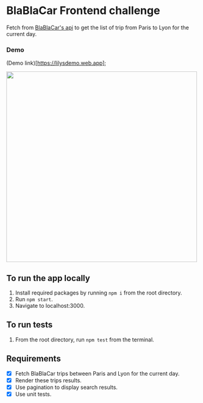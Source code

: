 # BlaBlaCar Frontend challenge
Fetch from [BlaBlaCar's api](https://support.blablacar.com/hc/en-gb/articles/360014199820--Search-V3-API-Documentation) to get the list of trip from Paris to Lyon for the current day.

### Demo
(Demo link)[https://lilysdemo.web.app];

<img src="https://user-images.githubusercontent.com/9043536/152699002-b7643128-151a-42e1-b738-27a09e8ce918.png" width="500" />

## To run the app locally
1. Install required packages by running `npm i` from the root directory.
2. Run `npm start`.
3. Navigate to localhost:3000.

## To run tests
1. From the root directory, run `npm test` from the terminal.

## Requirements
- [x] Fetch BlaBlaCar trips between Paris and Lyon for the current day.
- [x] Render these trips results.
- [x] Use pagination to display search results.
- [x] Use unit tests.
